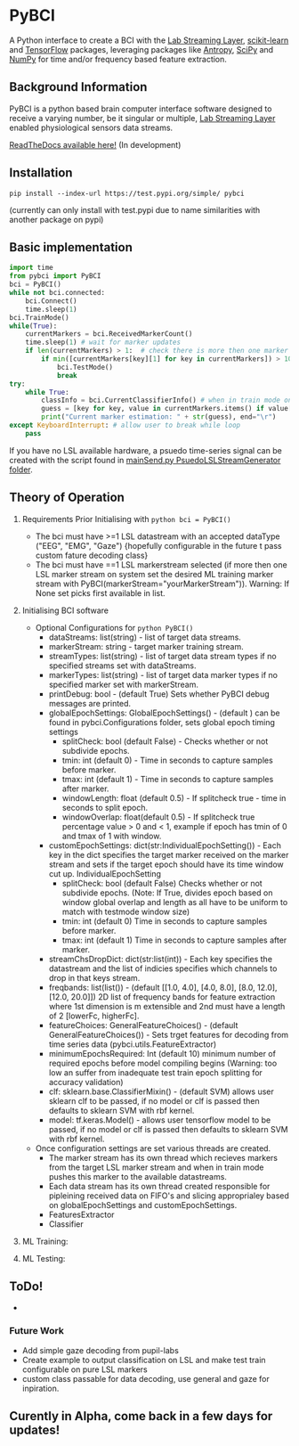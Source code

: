 # PyBCI
A Python interface to create a BCI with the [Lab Streaming Layer](https://github.com/sccn/labstreaminglayer), [scikit-learn](https://scikit-learn.org/stable/#) and [TensorFlow](https://www.tensorflow.org/install) packages, leveraging packages like [Antropy](https://github.com/raphaelvallat/antropy), [SciPy](https://scipy.org/) and [NumPy](https://numpy.org/) for time and/or frequency based feature extraction.

## Background Information
PyBCI is a python based brain computer interface software designed to receive a varying number, be it singular or multiple, [Lab Streaming Layer](https://github.com/sccn/labstreaminglayer) enabled physiological sensors data streams. 

[ReadTheDocs available here!](https://pybci.readthedocs.io/en/latest/) (In development)

## Installation
```
pip install --index-url https://test.pypi.org/simple/ pybci
```
(currently can only install with test.pypi due to name similarities with another package on pypi)

## Basic implementation
```python
import time
from pybci import PyBCI
bci = PyBCI()
while not bci.connected:
    bci.Connect()
    time.sleep(1)
bci.TrainMode()
while(True):
    currentMarkers = bci.ReceivedMarkerCount()
    time.sleep(1) # wait for marker updates
    if len(currentMarkers) > 1:  # check there is more then one marker type received
        if min([currentMarkers[key][1] for key in currentMarkers]) > 10:
            bci.TestMode()
            break 
try:
    while True:
        classInfo = bci.CurrentClassifierInfo() # when in train mode only y_pred returned
        guess = [key for key, value in currentMarkers.items() if value[0] == classInfo["y_pred"]]
        print("Current marker estimation: " + str(guess), end="\r")
except KeyboardInterrupt: # allow user to break while loop
    pass
```
If you have no LSL available hardware, a psuedo time-series signal can be created with the script found in [mainSend.py PsuedoLSLStreamGenerator folder](https://github.com/LMBooth/pybci/blob/main/pybci/Examples/PsuedoLSLStreamGenerator/mainSend.py). 


## Theory of Operation
1. Requirements Prior Initialising with ```python bci = PyBCI() ```
    - The bci must have >=1 LSL datastream with an accepted dataType ("EEG", "EMG", "Gaze") {hopefully configurable in the future t pass custom fature decoding class}
    - The bci must have ==1 LSL markerstream selected (if more then one LSL marker stream on system set the desired ML training marker stream with PyBCI(markerStream="yourMarkerStream")). Warning: If None set picks first available in list.
2. Initialising BCI software
    - Optional Configurations for ```python PyBCI() ```
        - dataStreams: list(string) - list of target data streams.
        - markerStream: string - target marker training stream.
        - streamTypes: list(string) - list of target data stream types if no specified streams set with dataStreams.
        - markerTypes: list(string) - list of target data marker types if no specified marker set with markerStream.
        - printDebug: bool - (default True) Sets whether PyBCI debug messages are printed.
        - globalEpochSettings: GlobalEpochSettings() - (default ) can be found in pybci.Configurations folder, sets global epoch timing settings
            - splitCheck: bool (default False) - Checks whether or not subdivide epochs.
            - tmin: int (default 0) - Time in seconds to capture samples before marker.
            - tmax: int (default 1) - Time in seconds to capture samples after marker.
            - windowLength: float (default 0.5) - If splitcheck true - time in seconds to split epoch. 
            - windowOverlap: float(default 0.5) - If splitcheck true  percentage value > 0 and < 1, example if epoch has tmin of 0 and tmax of 1 with window.
        - customEpochSettings: dict(str:IndividualEpochSetting()) - Each key in the dict specifies the target marker received on the marker stream and sets if the target epoch should have its time window cut up. 
            IndividualEpochSetting
            - splitCheck: bool (default False) Checks whether or not subdivide epochs. (Note: If True, divides epoch based on window global overlap and length as all have to be uniform to match with testmode window size)
            - tmin: int (default 0) Time in seconds to capture samples before marker.
            - tmax: int (default 1) Time in seconds to capture samples after marker.
        - streamChsDropDict: dict(str:list(int)) - Each key specifies the datastream and the list of indicies specifies which channels to drop in that keys stream.
        - freqbands: list(list()) - (default [[1.0, 4.0], [4.0, 8.0], [8.0, 12.0], [12.0, 20.0]]) 2D list of frequency bands for feature extraction where 1st dimension is m extensible and 2nd must have a length of 2 [lowerFc, higherFc].
        - featureChoices: GeneralFeatureChoices() - (default GeneralFeatureChoices()) - Sets trget features for decoding from time series data (pybci.utils.FeatureExtractor) 
        - minimumEpochsRequired: Int (default 10) minimum number of required epochs before model compiling begins (Warning: too low an suffer from inadequate test train epoch splitting for accuracy validation)
        - clf: sklearn.base.ClassifierMixin() - (default SVM) allows user sklearn clf to be passed, if no model or clf is passed then defaults to sklearn SVM with rbf kernel.
        - model: tf.keras.Model() - allows user tensorflow model to be passed, if no model or clf is passed then defaults to sklearn SVM with rbf kernel.
    - Once configuration settings are set various threads are created.
        - The marker stream has its own thread which recieves markers from the target LSL marker stream and when in train mode pushes this marker to the available datastreams. 
        - Each data stream has its own thread created responsible for pipleining received data on FIFO's and slicing approprialey based on globalEpochSettings and customEpochSettings.
        - FeaturesExtractor
        - Classifier
    
3. ML Training:
  
4. ML Testing:

## ToDo!
- 
### Future Work
- Add simple gaze decoding from pupil-labs
- Create example to output classification on LSL and make test train configurable on pure LSL markers 
- custom class passable for data decoding, use general and gaze for inpiration. 

## Curently in Alpha, come back in a few days for updates!
